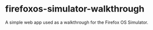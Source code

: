 firefoxos-simulator-walkthrough
===============================

A simple web app used as a walkthrough for the Firefox OS Simulator.
